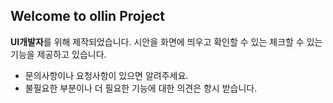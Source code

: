 ## Welcome to ollin Project


**UI개발자**를 위해 제작되었습니다. 시안을 화면에 띄우고 확인할 수 있는 체크할 수 있는 기능을 제공하고 있습니다.

- 문의사항이나 요청사항이 있으면 알려주세요.
- 불필요한 부분이나 더 필요한 기능에 대한 의견은 항시 받습니다.  
